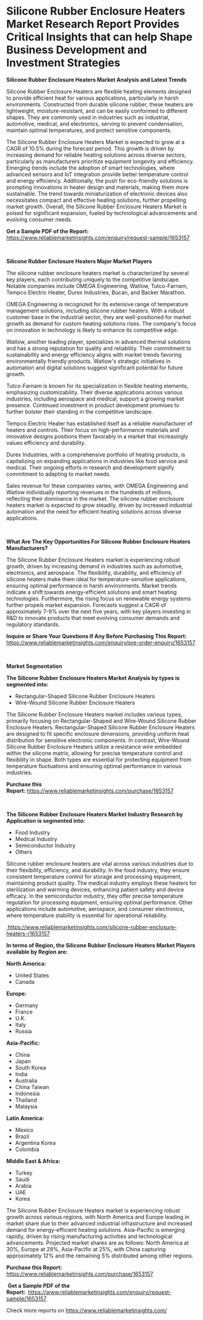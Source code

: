 <p><h1>Silicone Rubber Enclosure Heaters Market Research Report Provides Critical Insights that can help Shape Business Development and Investment Strategies</h1></p><p><strong>Silicone Rubber Enclosure Heaters Market Analysis and Latest Trends</strong></p>
<p><p>Silicone Rubber Enclosure Heaters are flexible heating elements designed to provide efficient heat for various applications, particularly in harsh environments. Constructed from durable silicone rubber, these heaters are lightweight, moisture-resistant, and can be easily conformed to different shapes. They are commonly used in industries such as industrial, automotive, medical, and electronics, serving to prevent condensation, maintain optimal temperatures, and protect sensitive components.</p><p>The Silicone Rubber Enclosure Heaters Market is expected to grow at a CAGR of 10.5% during the forecast period. This growth is driven by increasing demand for reliable heating solutions across diverse sectors, particularly as manufacturers prioritize equipment longevity and efficiency. Emerging trends include the adoption of smart technologies, where advanced sensors and IoT integration provide better temperature control and energy efficiency. Additionally, the push for eco-friendly solutions is prompting innovations in heater design and materials, making them more sustainable. The trend towards miniaturization of electronic devices also necessitates compact and effective heating solutions, further propelling market growth. Overall, the Silicone Rubber Enclosure Heaters Market is poised for significant expansion, fueled by technological advancements and evolving consumer needs.</p></p>
<p><strong>Get a Sample PDF of the Report:&nbsp;</strong> <a href="https://www.reliablemarketinsights.com/enquiry/request-sample/1653157?utm_campaign=2002&utm_medium=2&utm_source=Github&utm_content=ia&utm_term=08032025&utm_id=silicone-rubber-enclosure-heaters">https://www.reliablemarketinsights.com/enquiry/request-sample/1653157</a></p>
<p>&nbsp;</p>
<p><strong>Silicone Rubber Enclosure Heaters Major Market Players</strong></p>
<p><p>The silicone rubber enclosure heaters market is characterized by several key players, each contributing uniquely to the competitive landscape. Notable companies include OMEGA Engineering, Watlow, Tutco-Farnam, Tempco Electric Heater, Durex Industries, Bucan, and Backer Marathon.</p><p>OMEGA Engineering is recognized for its extensive range of temperature management solutions, including silicone rubber heaters. With a robust customer base in the industrial sector, they are well-positioned for market growth as demand for custom heating solutions rises. The company's focus on innovation in technology is likely to enhance its competitive edge.</p><p>Watlow, another leading player, specializes in advanced thermal solutions and has a strong reputation for quality and reliability. Their commitment to sustainability and energy efficiency aligns with market trends favoring environmentally friendly products. Watlow's strategic initiatives in automation and digital solutions suggest significant potential for future growth.</p><p>Tutco-Farnam is known for its specialization in flexible heating elements, emphasizing customizability. Their diverse applications across various industries, including aerospace and medical, support a growing market presence. Continued investment in product development promises to further bolster their standing in the competitive landscape.</p><p>Tempco Electric Heater has established itself as a reliable manufacturer of heaters and controls. Their focus on high-performance materials and innovative designs positions them favorably in a market that increasingly values efficiency and durability.</p><p>Durex Industries, with a comprehensive portfolio of heating products, is capitalizing on expanding applications in industries like food service and medical. Their ongoing efforts in research and development signify commitment to adapting to market needs.</p><p>Sales revenue for these companies varies, with OMEGA Engineering and Watlow individually reporting revenues in the hundreds of millions, reflecting their dominance in the market. The silicone rubber enclosure heaters market is expected to grow steadily, driven by increased industrial automation and the need for efficient heating solutions across diverse applications.</p></p>
<p>&nbsp;</p>
<p><strong>What Are The Key Opportunities For Silicone Rubber Enclosure Heaters Manufacturers?</strong></p>
<p><p>The Silicone Rubber Enclosure Heaters market is experiencing robust growth, driven by increasing demand in industries such as automotive, electronics, and aerospace. The flexibility, durability, and efficiency of silicone heaters make them ideal for temperature-sensitive applications, ensuring optimal performance in harsh environments. Market trends indicate a shift towards energy-efficient solutions and smart heating technologies. Furthermore, the rising focus on renewable energy systems further propels market expansion. Forecasts suggest a CAGR of approximately 7-9% over the next five years, with key players investing in R&D to innovate products that meet evolving consumer demands and regulatory standards.</p></p>
<p><strong>Inquire or Share Your Questions If Any Before Purchasing This Report:</strong> <a href="https://www.reliablemarketinsights.com/enquiry/pre-order-enquiry/1653157?utm_campaign=2002&utm_medium=2&utm_source=Github&utm_content=ia&utm_term=08032025&utm_id=silicone-rubber-enclosure-heaters">https://www.reliablemarketinsights.com/enquiry/pre-order-enquiry/1653157</a></p>
<p>&nbsp;</p>
<p><strong>Market Segmentation</strong></p>
<p><strong>The Silicone Rubber Enclosure Heaters Market Analysis by types is segmented into:</strong></p>
<p><ul><li>Rectangular-Shaped Silicone Rubber Enclosure Heaters</li><li>Wire-Wound Silicone Rubber Enclosure Heaters</li></ul></p>
<p><p>The Silicone Rubber Enclosure Heaters market includes various types, primarily focusing on Rectangular-Shaped and Wire-Wound Silicone Rubber Enclosure Heaters. Rectangular-Shaped Silicone Rubber Enclosure Heaters are designed to fit specific enclosure dimensions, providing uniform heat distribution for sensitive electronic components. In contrast, Wire-Wound Silicone Rubber Enclosure Heaters utilize a resistance wire embedded within the silicone matrix, allowing for precise temperature control and flexibility in shape. Both types are essential for protecting equipment from temperature fluctuations and ensuring optimal performance in various industries.</p></p>
<p><strong>Purchase this Report:&nbsp;</strong><a href="https://www.reliablemarketinsights.com/purchase/1653157?utm_campaign=2002&utm_medium=2&utm_source=Github&utm_content=ia&utm_term=08032025&utm_id=silicone-rubber-enclosure-heaters">https://www.reliablemarketinsights.com/purchase/1653157</a></p>
<p>&nbsp;</p>
<p><strong>The Silicone Rubber Enclosure Heaters Market Industry Research by Application is segmented into:</strong></p>
<p><ul><li>Food Industry</li><li>Medical Industry</li><li>Semiconductor Industry</li><li>Others</li></ul></p>
<p><p>Silicone rubber enclosure heaters are vital across various industries due to their flexibility, efficiency, and durability. In the food industry, they ensure consistent temperature control for storage and processing equipment, maintaining product quality. The medical industry employs these heaters for sterilization and warming devices, enhancing patient safety and device efficacy. In the semiconductor industry, they offer precise temperature regulation for processing equipment, ensuring optimal performance. Other applications include automotive, aerospace, and consumer electronics, where temperature stability is essential for operational reliability.</p></p>
<p><a href="https://www.reliablemarketinsights.com/silicone-rubber-enclosure-heaters-r1653157?utm_campaign=2002&utm_medium=2&utm_source=Github&utm_content=ia&utm_term=08032025&utm_id=silicone-rubber-enclosure-heaters">&nbsp;https://www.reliablemarketinsights.com/silicone-rubber-enclosure-heaters-r1653157</a></p>
<p><strong>In terms of Region, the Silicone Rubber Enclosure Heaters Market Players available by Region are:</strong></p>
<p>
    <p> <strong> North America: </strong>
        <ul>
            <li>United States</li>
            <li>Canada</li>
        </ul>
        </p> 
    <p> <strong> Europe: </strong>
        <ul>
            <li>Germany</li>
            <li>France</li>
            <li>U.K.</li>
            <li>Italy</li>
            <li>Russia</li>
        </ul>
        </p> 
    <p> <strong> Asia-Pacific: </strong>
        <ul>
            <li>China</li>
            <li>Japan</li>
            <li>South Korea</li>
            <li>India</li>
            <li>Australia</li>
            <li>China Taiwan</li>
            <li>Indonesia</li>
            <li>Thailand</li>
            <li>Malaysia</li>
        </ul>
        </p> 
    <p> <strong> Latin America: </strong>
        <ul>
            <li>Mexico</li>
            <li>Brazil</li>
            <li>Argentina Korea</li>
            <li>Colombia</li>
        </ul>
        </p> 
    <p> <strong> Middle East & Africa: </strong>
        <ul>
            <li>Turkey</li>
            <li>Saudi</li>
            <li>Arabia</li>
            <li>UAE</li>
            <li>Korea</li>
        </ul>
    </p>
    </p>
<p><p>The Silicone Rubber Enclosure Heaters market is experiencing robust growth across various regions, with North America and Europe leading in market share due to their advanced industrial infrastructure and increased demand for energy-efficient heating solutions. Asia-Pacific is emerging rapidly, driven by rising manufacturing activities and technological advancements. Projected market shares are as follows: North America at 30%, Europe at 28%, Asia-Pacific at 25%, with China capturing approximately 12% and the remaining 5% distributed among other regions.</p></p>
<p><strong>Purchase this Report: </strong><a href="https://www.reliablemarketinsights.com/purchase/1653157?utm_campaign=2002&utm_medium=2&utm_source=Github&utm_content=ia&utm_term=08032025&utm_id=silicone-rubber-enclosure-heaters">https://www.reliablemarketinsights.com/purchase/1653157</a></p>
<p>&nbsp;<strong>Get a Sample PDF of the Report:&nbsp;&nbsp;</strong><a href="https://www.reliablemarketinsights.com/enquiry/request-sample/1653157?utm_campaign=2002&utm_medium=2&utm_source=Github&utm_content=ia&utm_term=08032025&utm_id=silicone-rubber-enclosure-heaters">https://www.reliablemarketinsights.com/enquiry/request-sample/1653157</a></p>
<p><strong></strong></p>
<p>Check more reports on <a href="https://www.reliablemarketinsights.com/?utm_campaign=2002&utm_medium=2&utm_source=Github&utm_content=ia&utm_term=08032025&utm_id=silicone-rubber-enclosure-heaters">https://www.reliablemarketinsights.com/</a></p>